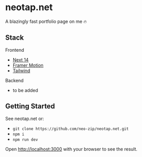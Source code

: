 # neotap.net

A blazingly fast portfolio page on me 🔥

## Stack

Frontend

-  [Next 14](https://nextjs.org/)
-  [Framer Motion](https://www.framer.com/motion/)
-  [Tailwind](https://tailwindcss.com/)

Backend

-  to be added

## Getting Started

See neotap.net or:

-  `git clone https://github.com/neo-zip/neotap.net.git`
-  `npm i`
-  `npm run dev`

Open [http://localhost:3000](http://localhost:3000) with your browser to see the result.
